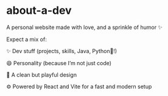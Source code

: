# about-a-dev
A personal website made with love, and a sprinkle of humor ✨

Expect a mix of:

✨ Dev stuff (projects, skills, Java, Python🐍!)

😄 Personality (because I’m not just code)

🎨 A clean but playful design

⚙️ Powered by React and Vite for a fast and modern setup
